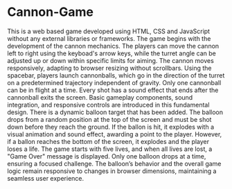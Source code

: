 # Cannon-Game
This is a web based game developed using HTML, CSS and JavaScript without any external libraries or frameworks.
The game begins with the development of the cannon mechanics. The players can move the cannon left to right using the keyboad's arrow keys, while the turret angle can be adjusted up or down within specific limits for aiming. The cannon moves responsively, adapting to browser resizing without scrollbars. Using the spacebar, players launch cannonballs, which go in the direction of the turret on a predetermined trajectory independent of gravity. Only one cannonball can be in flight at a time. Every shot has a sound effect that ends after the cannonball exits the screen. Basic gameplay components, sound integration, and responsive controls are introduced in this fundamental design.
There is a dynamic balloon target that has been added. The balloon drops from a random position at the top of the screen and must be shot down before they reach the ground. If the ballon is hit, it explodes with a visual animation and sound effect, awarding a point to the player. However, if a ballon reaches the bottom of the screen, it explodes and the player loses a life. 
The game starts with five lives, and when all lives are lost, a "Game Over" message is displayed. Only one balloon drops at a time, ensuring a focused challenge. The balloon’s behavior and the overall game logic remain responsive to changes in browser dimensions, maintaining a seamless user experience.
